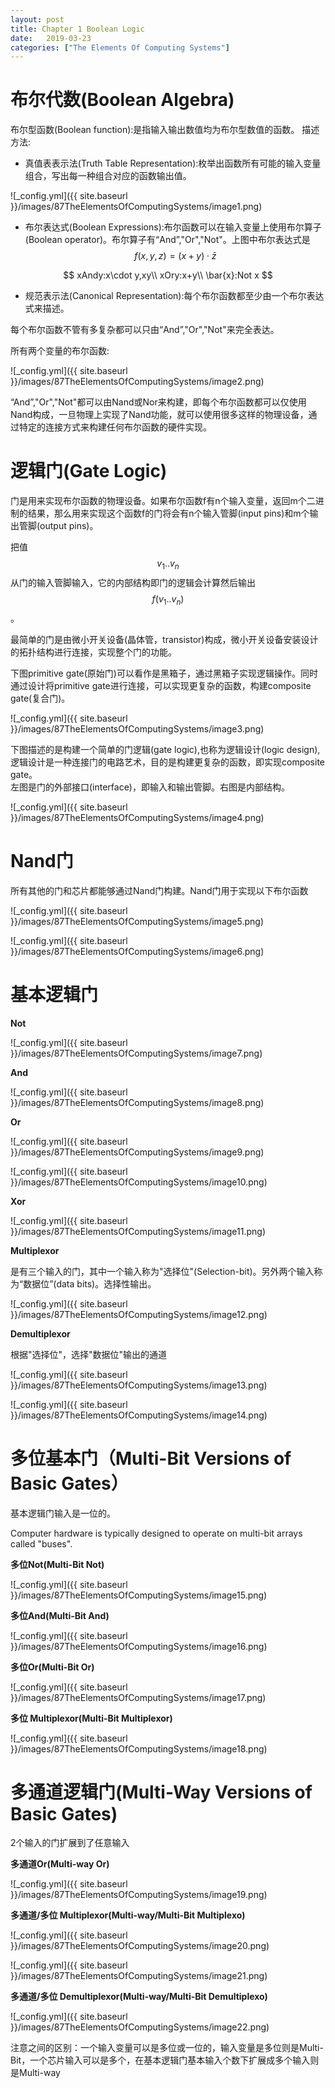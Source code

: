 ```yaml
---
layout: post
title: Chapter 1 Boolean Logic
date:   2019-03-23
categories: ["The Elements Of Computing Systems"]
---
```


# 布尔代数(Boolean Algebra)  

布尔型函数(Boolean function):是指输入输出数值均为布尔型数值的函数。
描述方法:
+ 真值表表示法(Truth Table Representation):枚举出函数所有可能的输入变量组合，写出每一种组合对应的函数输出值。

![_config.yml]({{ site.baseurl }}/images/87TheElementsOfComputingSystems/image1.png)  

+ 布尔表达式(Boolean Expressions):布尔函数可以在输入变量上使用布尔算子(Boolean operator)。布尔算子有“And”,"Or","Not"。上图中布尔表达式是$$f(x,y,z)=(x+y)\cdot \bar{z}$$

$$
xAndy:x\cdot y,xy\\
xOry:x+y\\
\bar{x}:Not x
$$

+ 规范表示法(Canonical Representation):每个布尔函数都至少由一个布尔表达式来描述。

每个布尔函数不管有多复杂都可以只由“And”,"Or","Not"来完全表达。

所有两个变量的布尔函数:  

![_config.yml]({{ site.baseurl }}/images/87TheElementsOfComputingSystems/image2.png) 

“And”,"Or","Not"都可以由Nand或Nor来构建，即每个布尔函数都可以仅使用Nand构成，一旦物理上实现了Nand功能，就可以使用很多这样的物理设备，通过特定的连接方式来构建任何布尔函数的硬件实现。  

# 逻辑门(Gate Logic)

门是用来实现布尔函数的物理设备。如果布尔函数f有n个输入变量，返回m个二进制的结果，那么用来实现这个函数f的门将会有n个输入管脚(input pins)和m个输出管脚(output pins)。 

把值$$v_{1}..v_{n}$$从门的输入管脚输入，它的内部结构即门的逻辑会计算然后输出$$f(v_{1}..v_{n})$$。  

最简单的门是由微小开关设备(晶体管，transistor)构成，微小开关设备安装设计的拓扑结构进行连接，实现整个门的功能。  

下图primitive gate(原始门)可以看作是黑箱子，通过黑箱子实现逻辑操作。同时通过设计将primitive gate进行连接，可以实现更复杂的函数，构建composite gate(复合门)。 

![_config.yml]({{ site.baseurl }}/images/87TheElementsOfComputingSystems/image3.png) 

下图描述的是构建一个简单的门逻辑(gate logic),也称为逻辑设计(logic design),逻辑设计是一种连接门的电路艺术，目的是构建更复杂的函数，即实现composite gate。  
左图是门的外部接口(interface)，即输入和输出管脚。右图是内部结构。

![_config.yml]({{ site.baseurl }}/images/87TheElementsOfComputingSystems/image4.png)  

# Nand门  

所有其他的门和芯片都能够通过Nand门构建。Nand门用于实现以下布尔函数 

![_config.yml]({{ site.baseurl }}/images/87TheElementsOfComputingSystems/image5.png) 

![_config.yml]({{ site.baseurl }}/images/87TheElementsOfComputingSystems/image6.png) 

# 基本逻辑门

**Not**  

![_config.yml]({{ site.baseurl }}/images/87TheElementsOfComputingSystems/image7.png) 

**And**  

![_config.yml]({{ site.baseurl }}/images/87TheElementsOfComputingSystems/image8.png) 

**Or**  

![_config.yml]({{ site.baseurl }}/images/87TheElementsOfComputingSystems/image9.png) 

![_config.yml]({{ site.baseurl }}/images/87TheElementsOfComputingSystems/image10.png) 

**Xor**  

![_config.yml]({{ site.baseurl }}/images/87TheElementsOfComputingSystems/image11.png) 

**Multiplexor**   

是有三个输入的门，其中一个输入称为"选择位"(Selection-bit)。另外两个输入称为“数据位”(data bits)。选择性输出。

![_config.yml]({{ site.baseurl }}/images/87TheElementsOfComputingSystems/image12.png)

**Demultiplexor** 

根据"选择位"，选择"数据位"输出的通道 

![_config.yml]({{ site.baseurl }}/images/87TheElementsOfComputingSystems/image13.png) 

![_config.yml]({{ site.baseurl }}/images/87TheElementsOfComputingSystems/image14.png) 

# 多位基本门（Multi-Bit Versions of Basic Gates）  

基本逻辑门输入是一位的。

Computer hardware is typically designed to operate on multi-bit arrays called "buses".

**多位Not(Multi-Bit Not)**  

![_config.yml]({{ site.baseurl }}/images/87TheElementsOfComputingSystems/image15.png) 

**多位And(Multi-Bit And)**  

![_config.yml]({{ site.baseurl }}/images/87TheElementsOfComputingSystems/image16.png) 

**多位Or(Multi-Bit Or)** 

![_config.yml]({{ site.baseurl }}/images/87TheElementsOfComputingSystems/image17.png) 

**多位 Multiplexor(Multi-Bit Multiplexor)**  

![_config.yml]({{ site.baseurl }}/images/87TheElementsOfComputingSystems/image18.png) 

# 多通道逻辑门(Multi-Way Versions of Basic Gates)   

2个输入的门扩展到了任意输入

**多通道Or(Multi-way Or)** 

![_config.yml]({{ site.baseurl }}/images/87TheElementsOfComputingSystems/image19.png) 

**多通道/多位 Multiplexor(Multi-way/Multi-Bit Multiplexo)** 

![_config.yml]({{ site.baseurl }}/images/87TheElementsOfComputingSystems/image20.png)  

![_config.yml]({{ site.baseurl }}/images/87TheElementsOfComputingSystems/image21.png) 

**多通道/多位 Demultiplexor(Multi-way/Multi-Bit Demultiplexo)** 

![_config.yml]({{ site.baseurl }}/images/87TheElementsOfComputingSystems/image22.png)  


注意之间的区别：一个输入变量可以是多位或一位的，输入变量是多位则是Multi-Bit，一个芯片输入可以是多个，在基本逻辑门基本输入个数下扩展成多个输入则是Multi-way


